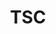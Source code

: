 ---
templateKey: committee-page
seo:
  description: Magma, open source mobile core network solution  
  image: /img/og-image.jpg
  title: TSC
  twitterUsername: "@magmacommunity"  
  url: "https://www.magmacore.org/committee/tsc"
title: TSC
subTitle: 'The Technical Steering Committee (TSC) is responsible for coordinating the technical direction of the project.'
members:
  - company: Meta 
    title: Engineer		
    name: Hunter Gatewood
    description: >
      Hunter Gatewood is a software enginer at Facebook Connectivity, supporting the open-source Magma project. Magma's mission is to connect the world to a faster internet by enabling service providers to build cost-effective and extensible carrier-grade networks. Prior to Facebook, his work spanned IoT, edtech, satellites, and network security at Microsoft, Zearn, MIT Space Systems Lab, and MIT Lincoln Lab, respectively. He has a B.S. from MIT in Computer Science and an M.Eng. from MIT in Computer Systems, with a thesis targeting scalable secure communication for resource-constrained systems.
    github: https://github.com/hcgatewood
    linkedin: https://www.linkedin.com/in/hcgatewood/
    picture: /img/committee/tsc/Hunter-Gatewood.jpeg
  - company: Open Air Interface	
    title: DevOps Expert	
    name: Raphael Defosseux 
    picture: /img/committee/tsc/Raphael-Defosseux.png
    description: >
      Raphaël graduated in 1996 from the École Supérieure d’Électricité with a Masters degree in Electronics and Signal Processing. He started his career as a Hardware designer for different companies in France and the USA. He was introduced to 3G Wireless world by designing Viterbi/Turbo Decoder accelerators. He has been working in Software Development for more than 10 years both in corporate and startup environments fulfilling many roles ranging from customer requirement gathering, specification, coding, testing, formal releases and maintenance tasks. He strongly believes that code quality and proper work methodology are key to success, even for a personal SW project. Raphaël is the Continuous Integration and Work Methodology expert at the OSA.	
    twitter: https://twitter.com/RDefosseux
    linkedin: https://fr.linkedin.com/in/raphaeldefosseux/en-en
    github: https://github.com/rdefosse
  - company: Arm
    title: Software Engineer
    name: Govindarajan Mohandoss
    description: >
      Govindarajan Mohandoss is a software engineer at Arm open-source Networking group. He has 18+ years of experience in Networking software design and development for routers, switches, and wireless base stations. He started working on enabling Magma on Arm architecture since 2021. He also works on other open-source projects like VPP and ODP.
    picture: /img/committee/tsc/Govindarajan_Mohandoss_Arm.jpg
  - company: FreedomFi
    title: CTO and Co-Founder
    name: Joey Padden
    description: >
      Joey Padden is CTO and Co-Founder of FreedomFi where he leads the technical team responsible for many of the largest commercial Magma LTE deployments. Joey is a full-stack wireless engineering with 15+ years of industry experience, including hands-on expertise building Wi-Fi and 3GPP based networks. Throughout his career, Joey has participated as a contributing member and working group chair in standards groups across wired and wireless technologies including 3GPP, WFA, TIP, O-RAN, and DOCSIS. Joey holds an MSEE from University of Colorado and is a named inventor on over 20 US patents in the telecom space.
    picture: /img/committee/tsc/Joey_Padden.jpg
  - company: Meta
    title: Data Path Engineer
    name: Nick Yurchenko
    description: >
      Nick graduated from George Washington University in 2019 with a BS degree in Computer Science. He worked as an undergraduate researcher for a NFV platform(onvm) for 3 years at his university. Nick interned at Magma and rejoined the team later as a full time datapath engineer. He is passionate about improving and stabilizing the datapath and likes exploring new networking tech.
    picture: /img/committee/tsc/Nick_Yurchenko.png
  - company: Meta
    title: Engineer
    name: Shruti Sanadhya, Chair
    description: >
      Shruti Sanadhya has been working on the Magma project for over 4 years with a focus on the MME service on Magma Access Gateway. She led the Converged MME effort to align MME service across Magma and OAI core, and facilitated creation of the Magma open source project. She has been supporting the design and development of multiple features, such as Stateless MME, 5G NSA, X2 handover, Inbound Roaming, among others.
    picture: /img/committee/tsc/Shruti_Sanadhya.jpg
  - company: Magma Core Foundation
    title: DevOps Engineer
    name: Shubham Tatvamasi
    description: >
      Shubham Tatvamasi is an AWS Certified Solutions Architect and Certified Kubernetes Administrator (CKA). Presently, he is working at the Magma Core Foundation as a DevOps engineer. Prior to that, he was a Research Associate at the University of Delhi, researching on the 5G Super Blueprint. He has several years of experience in Open-source, research, and Cloud platforms (AWS, GCP, Azure, and OpenStack). He is actively involved in community-building, knowledge-sharing and inspiring others to pursue a career in Cloud-native technologies. Furthermore, he created the Magma India Meetup group for collaboration and to help developers learn and contribute to the telco cloud.
    twitter: https://twitter.com/shubhctl
    github: https://github.com/ShubhamTatvamasi
    linkedin: https://www.linkedin.com/in/shubhamtatvamasi/
    picture: /img/committee/tsc/Shubham_Tatvamasi.jpg
  - company: Wavelabs
    title: Associate Technical Director
    name: Yogesh Pandey
    description: >
      Yogesh Pandey started carrier in datacom domain and have contributed towards development of networking protocols and integrating stack on various platforms. Have experience working on the mobile backhaul solutions and LTE stack for the picocells. Involved with magma community for almost 2 years & contributed towards AGW modules like AMF, sessiond and pipelined targeting for the 5G SA solutions. Having an industry experience of around 16+ years.
    picture: /img/committee/tsc/YogeshPandey-Wavelabs.png
---